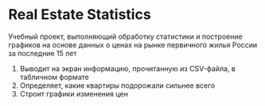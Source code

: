 # Real Estate Statistics
Учебный проект, выполняющий обработку статистики и построение графиков на основе данных о ценах на рынке первичного жилья России за последние 15 лет
1. Выводит на экран информацию, прочитанную из CSV-файла, в табличном формате
2. Определяет, какие квартиры подорожали сильнее всего
3. Строит графики изменения цен